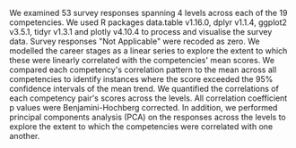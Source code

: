 We examined 53 survey responses spanning 4 levels across each of the 19 competencies. We used R packages data.table v1.16.0, dplyr v1.1.4, ggplot2 v3.5.1, tidyr v1.3.1 and plotly v4.10.4 to process and visualise the survey data. Survey responses "Not Applicable" were recoded as zero. We modelled the career stages as a linear series to explore the extent to which these were linearly correlated with the competencies' mean scores. We compared each competency's correlation pattern to the mean across all competencies to identify instances where the score exceeded the 95% confidence intervals of the mean trend. We quantified the correlations of each competency pair's scores across the levels. All correlation coefficient p values were Benjamini-Hochberg corrected. In addition, we performed principal components analysis (PCA) on the responses across the levels to explore the extent to which the competencies were correlated with one another. 
